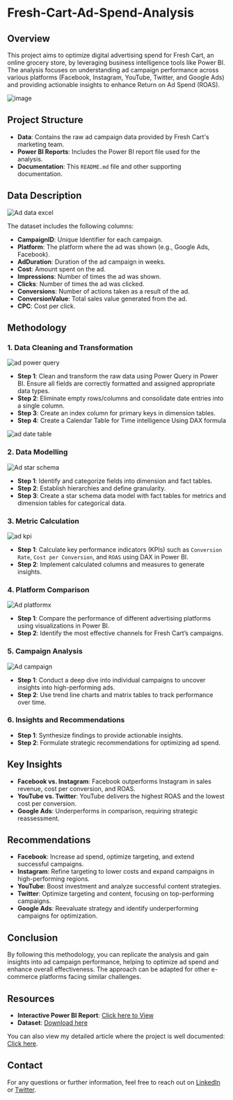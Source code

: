 # Fresh-Cart-Ad-Spend-Analysis

## Overview

This project aims to optimize digital advertising spend for Fresh Cart, an online grocery store, by leveraging business intelligence tools like Power BI. The analysis focuses on understanding ad campaign performance across various platforms (Facebook, Instagram, YouTube, Twitter, and Google Ads) and providing actionable insights to enhance Return on Ad Spend (ROAS).

![image](https://github.com/user-attachments/assets/0942048f-48d1-4840-b328-c998d0b12f58)


## Project Structure

- **Data**: Contains the raw ad campaign data provided by Fresh Cart's marketing team.
- **Power BI Reports**: Includes the Power BI report file used for the analysis.
- **Documentation**: This `README.md` file and other supporting documentation.

## Data Description

![Ad  data excel](https://github.com/user-attachments/assets/aeae4dff-0c3f-4062-bafc-39ada4976c25)

The dataset includes the following columns:

- **CampaignID**: Unique Identifier for each campaign.
- **Platform**: The platform where the ad was shown (e.g., Google Ads, Facebook).
- **AdDuration**: Duration of the ad campaign in weeks.
- **Cost**: Amount spent on the ad.
- **Impressions**: Number of times the ad was shown.
- **Clicks**: Number of times the ad was clicked.
- **Conversions**: Number of actions taken as a result of the ad.
- **ConversionValue**: Total sales value generated from the ad.
- **CPC**: Cost per click.

## Methodology

### 1. **Data Cleaning and Transformation**

![ad power query](https://github.com/user-attachments/assets/31a1fff1-ef14-4e8f-a74a-5feab47abaa6)

- **Step 1**: Clean and transform the raw data using Power Query in Power BI. Ensure all fields are correctly formatted and assigned appropriate data types.
- **Step 2**: Eliminate empty rows/columns and consolidate date entries into a single column.
- **Step 3**: Create an index column for primary keys in dimension tables.
- **Step 4**: Create a Calendar Table for Time intelligence Using DAX formula

 ![ad date table](https://github.com/user-attachments/assets/b8a2716a-5974-4c65-8a6e-b5512991e815)
 
### 2. **Data Modelling**

![Ad star schema](https://github.com/user-attachments/assets/122cb9a9-c137-4e90-8092-40195d63a72b)

- **Step 1**: Identify and categorize fields into dimension and fact tables.
- **Step 2**: Establish hierarchies and define granularity.
- **Step 3**: Create a star schema data model with fact tables for metrics and dimension tables for categorical data.

### 3. **Metric Calculation**

![ad kpi](https://github.com/user-attachments/assets/3a1c6df0-6468-4a5d-a5ce-07d99931de56)

- **Step 1**: Calculate key performance indicators (KPIs) such as `Conversion Rate`, `Cost per Conversion`, and `ROAS` using DAX in Power BI.
- **Step 2**: Implement calculated columns and measures to generate insights.

### 4. **Platform Comparison**
![Ad platformx](https://github.com/user-attachments/assets/24231f95-e6d4-4f8c-99e2-50c84e6fe681)

- **Step 1**: Compare the performance of different advertising platforms using visualizations in Power BI.
- **Step 2**: Identify the most effective channels for Fresh Cart’s campaigns.

### 5. **Campaign Analysis**
![Ad campaign](https://github.com/user-attachments/assets/ad0dd085-ae51-4e30-ba59-fd9a25693cba)

- **Step 1**: Conduct a deep dive into individual campaigns to uncover insights into high-performing ads.
- **Step 2**: Use trend line charts and matrix tables to track performance over time.

### 6. **Insights and Recommendations**

- **Step 1**: Synthesize findings to provide actionable insights.
- **Step 2**: Formulate strategic recommendations for optimizing ad spend.

## Key Insights

- **Facebook vs. Instagram**: Facebook outperforms Instagram in sales revenue, cost per conversion, and ROAS.
- **YouTube vs. Twitter**: YouTube delivers the highest ROAS and the lowest cost per conversion.
- **Google Ads**: Underperforms in comparison, requiring strategic reassessment.

## Recommendations

- **Facebook**: Increase ad spend, optimize targeting, and extend successful campaigns.
- **Instagram**: Refine targeting to lower costs and expand campaigns in high-performing regions.
- **YouTube**: Boost investment and analyze successful content strategies.
- **Twitter**: Optimize targeting and content, focusing on top-performing campaigns.
- **Google Ads**: Reevaluate strategy and identify underperforming campaigns for optimization.

## Conclusion

By following this methodology, you can replicate the analysis and gain insights into ad campaign performance, helping to optimize ad spend and enhance overall effectiveness. The approach can be adapted for other e-commerce platforms facing similar challenges.

## Resources

- **Interactive Power BI Report**: [Click here to View](https://app.powerbi.com/view?r=eyJrIjoiMDg5MzY0OGYtOTg5Ni00Y2FkLWIzYmQtMGVjMTZjMWNmOGY3IiwidCI6IjNlMDBmYTQzLWMyMzktNDQ4Ni1hOTM1LTU5MmI0ZjRkZGU4MSJ9)
- **Dataset**: [Download here](https://github.com/AbdurRahman-Olaniyan/Fresh-Cart-Ad-Spend-Analysis/edit/main/Data)

You can also view my detailed article where the project is well documented: [Click here](https://medium.com/@AbdurRahmanOlaniyan/precision-marketing-in-e-commerce-leveraging-business-intelligence-for-enhanced-ad-spend-2e55e76d8fac).


## Contact

For any questions or further information, feel free to reach out on [LinkedIn](https://www.linkedin.com/in/abdur-rahman-olaniyan/) or [Twitter](X.com/RahmanOlaniyan).
